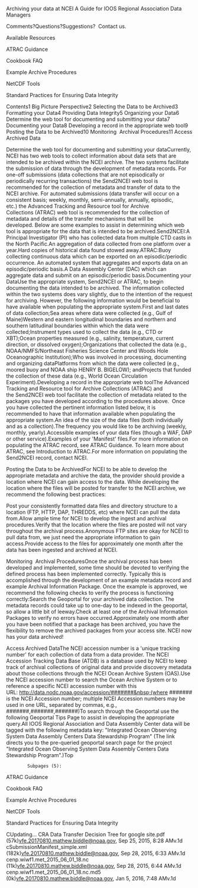 Archiving your data at NCEI
A Guide for IOOS Regional Association Data Managers

Comments?Questions?Suggestions? &nbsp;Contact us.

Available Resources


ATRAC Guidance

Cookbook FAQ

Example Archive Procedures

NetCDF Tools

Standard Practices for Ensuring Data Integrity





Contents1 Big Picture Perspective2 Selecting the Data to be Archived3 Formatting your Data4 Providing Data Integrity5 Organizing your Data6 Determine the web tool for documenting and submitting your data7 Documenting your Data8 Developing a record in the appropriate web tool9 Posting the Data to be Archived10 Monitoring &nbsp;Archival Procedures11 Access Archived Data














Determine the web tool for documenting and submitting your dataCurrently,
 NCEI has two web tools to collect information about data sets that are 
intended to be archived within the NCEI archive. The two systems 
facilitate the submission of data through the development of metadata 
records. For one-off submissions (data collections that are not episodically or periodically recurring transactions) the&nbsp;Send2NCEI&nbsp;web tool&nbsp;is recommended for the collection of metadata and transfer of data to the NCEI archive. For automated submissions (data transfer will occur on a consistent basis; weekly, monthly, semi-annually, annually, episodic, etc.)&nbsp;the&nbsp;Advanced Tracking and Resource tool for Archive Collections&nbsp;(ATRAC)&nbsp;web tool&nbsp;is recommended for the collection of metadata and details of the transfer mechanisms that will be developed.&nbsp;Below are some examples to assist in determining which web tool&nbsp;is appropriate for the data that is intended to be archived.Send2NCEI:A Principal Investigator (PI) who has collected data from multiple CTD casts in the North Pacific.An aggregation of data collected from one platform over a year.Hard copies of historical data found stowed away.ATRAC:Buoy collecting continuous data which can be exported on an episodic/periodic occurrence.&nbsp;An automated system that aggregates and exports data on&nbsp;an episodic/periodic&nbsp;basis.A Data Assembly Center (DAC) which can aggregate data and submit on an&nbsp;episodic/periodic&nbsp;basis.Documenting your DataUse the appropriate system,&nbsp;Send2NCEI&nbsp;or&nbsp;ATRAC,&nbsp;to
 begin documenting the data intended to be archived. The information 
collected within the two systems does vary slightly, due to the 
intention of the request for archiving. However, the following 
information would be beneficial to have available when populating the 
appropriate system.First and last dates of data collection;Sea areas where data were collected (e.g., Gulf of Maine)Western
 and eastern longitudinal boundaries and northern and southern 
latitudinal boundaries within which the data were collected;Instrument types used to collect the data (e.g., CTD or XBT);Ocean properties measured (e.g., salinity, temperature, current direction, or dissolved oxygen);Organizations
 that collected the data (e.g., NOAA/NMFS/Northeast Fisheries Science 
Center and Woods Hole Oceanographic Institution);Who was involved in processing, documenting and organizing dataPlatforms from which the data were collected (e.g., moored buoy and NOAA ship HENRY B. BIGELOW); andProjects that funded the collection of these data (e.g., World Ocean Circulation Experiment).Developing a record in the appropriate web toolThe&nbsp;Advanced Tracking and Resource tool for Archive Collections&nbsp;(ATRAC) and the&nbsp;Send2NCEI&nbsp;web
 tool facilitate the collection of metadata related to the packages you 
have developed&nbsp;according to the procedures above. &nbsp;Once you 
have collected the pertinent information listed below, it is recommended
 to have that information available when populating the appropriate 
system.An idea of the size of the data files (both individually and as a collection).The frequency you would like to be archiving (weekly, monthly, yearly).Accessible examples of your data files (though a WAF, DAP or other service).Examples of your 'Manifest' files.For more information on populating the ATRAC record, see&nbsp;ATRAC Guidance.&nbsp;To learn more about ATRAC, see Introduction to ATRAC.For more information on populating the Send2NCEI record, contact NCEI.




Posting the Data to be ArchivedFor
 NCEI to be able to develop the appropriate metadata and archive the 
data, the provider should provide a location where NCEI can gain access 
to the data. While developing the location where the files will be 
posted for transfer to the NCEI archive, we recommend the following best
 practices:



Post your consistently
 formatted data files and directory structure to a location (FTP, HTTP, 
DAP, THREDDS, etc) where NCEI can pull the data from.Allow ample time for NCEI to develop the ingest and archival procedures.Verify that the location where the files are posted will not vary throughout the archival process.Anonymous FTP sites are okay for NCEI to pull data from, we just need the appropriate information to gain access.Provide access to the files for approximately one month after the data has been ingested and archived at NCEI.





Monitoring &nbsp;Archival ProceduresOnce
 the archival process has been developed and implemented, some time 
should be devoted to verifying the defined process has been implemented 
correctly. Typically this is accomplished through the development of an 
example metadata record and example Archival Information Package. Once 
the example is approved, we recommend the following checks to verify the
 process is functioning correctly:Search the&nbsp;Geoportal&nbsp;for
 your archived data collection. The metadata records could take up to 
one-day to be indexed in the geoportal, so allow a little bit of leeway.Check at least one of the Archival Information Packages to verify no errors have occurred.Approximately
 one month after you have been notified that a package has been 
archived, you have the flexibility to remove the archived packages from 
your access site. NCEI now has your data archived!


Access Archived DataThe
 NCEI accession number is a 'unique tracking number' for each collection
 of data from a data provider. The NCEI Accession Tracking Data Base 
(ATDB) is a database used by NCEI to keep track of archival collections 
of original data and provide discovery metadata about those collections 
through the NCEI Ocean Archive System (OAS).Use
 the NCEI accession number to search the Ocean Archive System or to 
reference a specific NCEI accession number with this URL:&nbsp;http://data.nodc.noaa.gov/accession/#######&nbsp;(where
 ####### is the NCEI Accession number; multiple NCEI Accession numbers 
may be used in one URL, separated by commas, e.g., 
#######,#######,#######)To search through the&nbsp;Geoportal&nbsp;use the following&nbsp;Geoportal Tips Page&nbsp;to assist in developing the appropriate query.All IOOS Regional Association and Data Assembly Center data will be tagged with the following metadata key:&nbsp;"Integrated Ocean Observing System Data Assembly Centers Data Stewardship Program"&nbsp;(The link directs you to&nbsp;the
 pre-queried geoportal search page for the project "Integrated Ocean 
Observing System Data Assembly Centers Data Stewardship Program".)Top
 
 



            Subpages (5):

ATRAC Guidance


Cookbook FAQ


Example Archive Procedures


NetCDF Tools


Standard Practices for Ensuring Data Integrity





CUpdating...
CRA Data Transfer Decision Tree for google site.pdf (57k)vfe.20170810.mathew.biddle@noaa.gov, Sep 25, 2015, 8:28 AMv.1d
cSubmissionManifest_simple.xml (182k)vfe.20170810.mathew.biddle@noaa.gov, Sep 28, 2015, 6:33 AMv.1d
cenp.wiwf1.met_2015_06_01_18.nc (11k)vfe.20170810.mathew.biddle@noaa.gov, Sep 28, 2015, 6:44 AMv.1d
cenp.wiwf1.met_2015_06_01_18.nc.md5 (0k)vfe.20170810.mathew.biddle@noaa.gov, Jan 5, 2016, 7:48 AMv.1d




